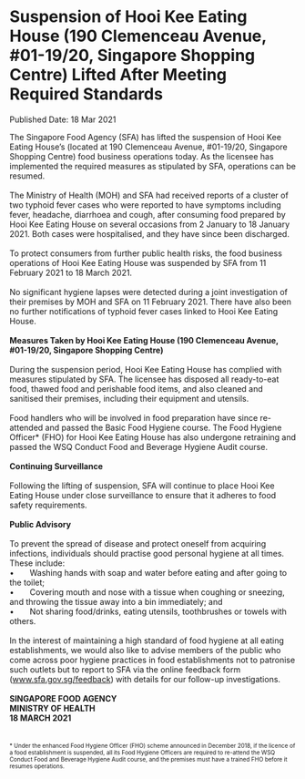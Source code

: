 <html>
    <meta http-equiv="Content-Type" content="text/html; charset=utf-8"/>
    <meta charset="utf-8"/>
    <title>Suspension of Hooi Kee Eating House (190 Clemenceau Avenue, #01-19/20, Singapore Shopping Centre) Lifted After Meeting Required Standards</title>
    <body><h1>Suspension of Hooi Kee Eating House (190 Clemenceau Avenue, #01-19/20, Singapore Shopping Centre) Lifted After Meeting Required Standards</h1>
    <p>Published Date: 18 Mar 2021</p> <div>The Singapore Food Agency (SFA) has lifted the suspension of Hooi Kee Eating House’s (located at 190 Clemenceau Avenue, #01-19/20, Singapore Shopping Centre) food business operations today. As the licensee has implemented the required measures as stipulated by SFA, operations can be resumed.&nbsp;&nbsp;</div><div>&nbsp;</div><div>The Ministry of Health (MOH) and SFA had received reports of a cluster of two typhoid fever cases who were reported to have symptoms including fever, headache, diarrhoea and cough, after consuming food prepared by Hooi Kee Eating House on several occasions from 2 January to 18 January 2021. Both cases were hospitalised, and they have since been discharged.</div><div>&nbsp;</div><div>To protect consumers from further public health risks, the food business operations of Hooi Kee Eating House was suspended by SFA from 11 February 2021 to 18 March 2021.&nbsp;</div><div>&nbsp;</div><div>No significant hygiene lapses were detected during a joint investigation of their premises by MOH and SFA on 11 February 2021. There have also been no further notifications of typhoid fever cases linked to Hooi Kee Eating House.</div><div>&nbsp;</div><div><strong>Measures Taken by Hooi Kee Eating House (190 Clemenceau Avenue, #01-19/20, Singapore Shopping Centre)</strong></div><div>&nbsp;</div><div>During the suspension period, Hooi Kee Eating House has complied with measures stipulated by SFA. The licensee has disposed all ready-to-eat food, thawed food and perishable food items, and also cleaned and sanitised their premises, including their equipment and utensils.</div><div>&nbsp;</div><div>Food handlers who will be involved in food preparation have since re-attended and passed the Basic Food Hygiene course. The Food Hygiene Officer* (FHO) for Hooi Kee Eating House has also undergone retraining and passed the WSQ Conduct Food and Beverage Hygiene Audit course.</div><div>&nbsp;</div><div><strong>Continuing Surveillance</strong></div><div>&nbsp;</div><div>Following the lifting of suspension, SFA will continue to place Hooi Kee Eating House under close surveillance to ensure that it adheres to food safety requirements.</div><div>&nbsp;</div><div><strong>Public Advisory</strong></div><div>&nbsp;</div><div>To prevent the spread of disease and protect oneself from acquiring infections, individuals should practise good personal hygiene at all times. These include:</div><div>•&nbsp;&nbsp;&nbsp;&nbsp;&nbsp;&nbsp; Washing hands with soap and water before eating and after going to the toilet;</div><div>•&nbsp;&nbsp;&nbsp;&nbsp;&nbsp;&nbsp; Covering mouth and nose with a tissue when coughing or sneezing, and throwing the tissue away into a bin immediately; and</div><div>•&nbsp;&nbsp;&nbsp;&nbsp;&nbsp;&nbsp; Not sharing food/drinks, eating utensils, toothbrushes or towels with others.</div><div>&nbsp;</div><div>In the interest of maintaining a high standard of food hygiene at all eating establishments, we would also like to advise members of the public who come across poor hygiene practices in food establishments not to patronise such outlets but to report to SFA via the online feedback form (<a href="http://www.sfa.gov.sg/feedback" target="_blank" data-saferedirecturl="https://www.google.com/url?q=http://www.sfa.gov.sg/feedback&amp;source=gmail&amp;ust=1616159570601000&amp;usg=AFQjCNFsYM3pFxqieF3nJ1axXkQ-J_3vUw" title="" class="">www.sfa.gov.sg/feedback</a>) with details for our follow-up investigations.</div><div>&nbsp;<br><strong>SINGAPORE FOOD AGENCY<br>MINISTRY OF HEALTH<br>18 MARCH 2021<br><br></strong><br></div><div><span style="font-size: 10px;">* Under the enhanced Food Hygiene Officer (FHO) scheme announced in December 2018, if the licence of a food establishment is suspended, all its Food Hygiene Officers are required to re-attend the WSQ Conduct Food and Beverage Hygiene Audit course, and the premises must have a trained FHO before it resumes operations.</span></div></body>
</html>